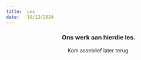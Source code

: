 ```yaml
---
title:  Les
date:   19/12/2024
---
```


### <center>Ons werk aan hierdie les.</center>
<center>Kom asseblief later terug.</center>